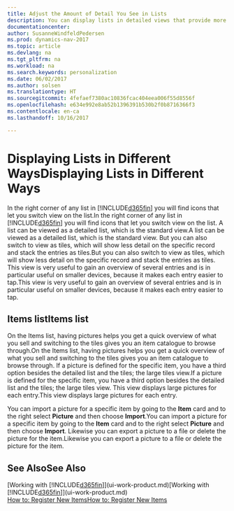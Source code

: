 ```yaml
---
title: Adjust the Amount of Detail You See in Lists
description: You can display lists in detailed views that provide more information, or as tiles that are easy to visually scan.
documentationcenter: 
author: SusanneWindfeldPedersen
ms.prod: dynamics-nav-2017
ms.topic: article
ms.devlang: na
ms.tgt_pltfrm: na
ms.workload: na
ms.search.keywords: personalization
ms.date: 06/02/2017
ms.author: solsen
ms.translationtype: HT
ms.sourcegitcommit: 4fefaef7380ac10836fcac404eea006f55d8556f
ms.openlocfilehash: e634e992e8ab52b1396391b530b2f0b8716366f3
ms.contentlocale: en-ca
ms.lasthandoff: 10/16/2017

---
```

# <a name="displaying-lists-in-different-ways"></a><span data-ttu-id="3c89a-103">Displaying Lists in Different Ways</span><span class="sxs-lookup"><span data-stu-id="3c89a-103">Displaying Lists in Different Ways</span></span>
<span data-ttu-id="3c89a-104">In the right corner of any list in [!INCLUDE[d365fin](includes/d365fin_md.md)] you will find icons that let you switch view on the list.</span><span class="sxs-lookup"><span data-stu-id="3c89a-104">In the right corner of any list in [!INCLUDE[d365fin](includes/d365fin_md.md)] you will find icons that let you switch view on the list.</span></span> <span data-ttu-id="3c89a-105">A list can be viewed as a detailed list, which is the standard view.</span><span class="sxs-lookup"><span data-stu-id="3c89a-105">A list can be viewed as a detailed list, which is the standard view.</span></span> <span data-ttu-id="3c89a-106">But you can also switch to view as tiles, which will show less detail on the specific record and stack the entries as tiles.</span><span class="sxs-lookup"><span data-stu-id="3c89a-106">But you can also switch to view as tiles, which will show less detail on the specific record and stack the entries as tiles.</span></span> <span data-ttu-id="3c89a-107">This view is very useful to gain an overview of several entries and is in particular useful on smaller devices, because it makes each entry easier to tap.</span><span class="sxs-lookup"><span data-stu-id="3c89a-107">This view is very useful to gain an overview of several entries and is in particular useful on smaller devices, because it makes each entry easier to tap.</span></span>

## <a name="items-list"></a><span data-ttu-id="3c89a-108">Items list</span><span class="sxs-lookup"><span data-stu-id="3c89a-108">Items list</span></span>
<span data-ttu-id="3c89a-109">On the Items list, having pictures helps you get a quick overview of what you sell and switching to the tiles gives you an item catalogue to browse through.</span><span class="sxs-lookup"><span data-stu-id="3c89a-109">On the Items list, having pictures helps you get a quick overview of what you sell and switching to the tiles gives you an item catalogue to browse through.</span></span> <span data-ttu-id="3c89a-110">If a picture is defined for the specific item, you have a third option besides the detailed list and the tiles; the large tiles view.</span><span class="sxs-lookup"><span data-stu-id="3c89a-110">If a picture is defined for the specific item, you have a third option besides the detailed list and the tiles; the large tiles view.</span></span> <span data-ttu-id="3c89a-111">This view displays large pictures for each entry.</span><span class="sxs-lookup"><span data-stu-id="3c89a-111">This view displays large pictures for each entry.</span></span>

<span data-ttu-id="3c89a-112">You can import a picture for a specific item by going to the **Item** card and to the right select **Picture** and then choose **Import**.</span><span class="sxs-lookup"><span data-stu-id="3c89a-112">You can import a picture for a specific item by going to the **Item** card and to the right select **Picture** and then choose **Import**.</span></span> <span data-ttu-id="3c89a-113">Likewise you can export a picture to a file or delete the picture for the item.</span><span class="sxs-lookup"><span data-stu-id="3c89a-113">Likewise you can export a picture to a file or delete the picture for the item.</span></span>  

## <a name="see-also"></a><span data-ttu-id="3c89a-114">See Also</span><span class="sxs-lookup"><span data-stu-id="3c89a-114">See Also</span></span>
<span data-ttu-id="3c89a-115">[Working with [!INCLUDE[d365fin](includes/d365fin_md.md)]](ui-work-product.md)</span><span class="sxs-lookup"><span data-stu-id="3c89a-115">[Working with [!INCLUDE[d365fin](includes/d365fin_md.md)]](ui-work-product.md)</span></span>  
[<span data-ttu-id="3c89a-116">How to: Register New Items</span><span class="sxs-lookup"><span data-stu-id="3c89a-116">How to: Register New Items</span></span>](inventory-how-register-new-items.md)  

